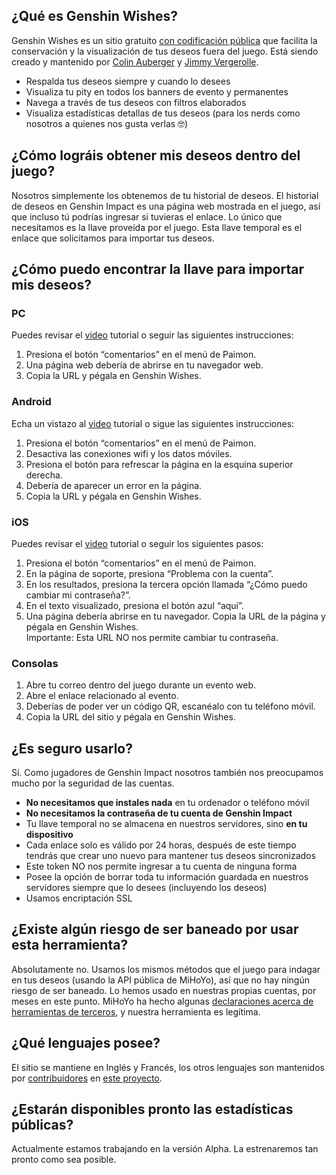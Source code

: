 ## ¿Qué es Genshin Wishes?
Genshin Wishes es un sitio gratuito [con codificación pública](https://github.com/genshin-wishes) que facilita la conservación y la visualización de tus deseos fuera del juego. Está siendo creado y mantenido por [Colin Auberger](https://www.linkedin.com/in/colin-auberger/) y [Jimmy Vergerolle](https://vergerolle.fr).

- Respalda tus deseos siempre y cuando lo desees
- Visualiza tu pity en todos los banners de evento y permanentes
- Navega a través de tus deseos con filtros elaborados
- Visualiza estadísticas detallas de tus deseos (para los nerds como nosotros a quienes nos gusta verlas 🤓)

## ¿Cómo lográis obtener mis deseos dentro del juego?
Nosotros simplemente los obtenemos de tu historial de deseos. El historial de deseos en Genshin Impact es una página web mostrada en el juego, así que incluso tú podrías ingresar si tuvieras el enlace. Lo único que necesitamos es la llave proveída por el juego. Esta llave temporal es el enlace que solicitamos para importar tus deseos.

## ¿Cómo puedo encontrar la llave para importar mis deseos?
### PC
Puedes revisar el [video](https://www.youtube.com/watch?v=a16X0R_rSZc) tutorial o seguir las siguientes instrucciones:
1) Presiona el botón “comentarios” en el menú de Paimon.
2) Una página web debería de abrirse en tu navegador web.
3) Copia la URL y pégala en Genshin Wishes.

### Android
Echa un vistazo al [video](https://www.youtube.com/watch?v=hok0jCjSrjo) tutorial o sigue las siguientes instrucciones:
1) Presiona el botón “comentarios” en el menú de Paimon.
2) Desactiva las conexiones wifi y los datos móviles.
3) Presiona el botón para refrescar la página en la esquina superior derecha.
4) Debería de aparecer un error en la página.
5) Copia la URL y pégala en Genshin Wishes.

### iOS
Puedes revisar el [video](https://www.youtube.com/watch?v=HW8nywx9Tio) tutorial o seguir los siguientes pasos:
1) Presiona el botón “comentarios” en el menú de Paimon.
2) En la página de soporte, presiona “Problema con la cuenta”.
3) En los resultados, presiona la tercera opción llamada “¿Cómo puedo cambiar mi contraseña?”.
4) En el texto visualizado, presiona el botón azul “aquí”.
5) Una página debería abrirse en tu navegador. Copia la URL de la página y pégala en Genshin Wishes.  
   Importante: Esta URL NO nos permite cambiar tu contraseña.

### Consolas
1) Abre tu correo dentro del juego durante un evento web.
2) Abre el enlace relacionado al evento.
3) Deberías de poder ver un código QR, escanéalo con tu teléfono móvil.
4) Copia la URL del sitio y pégala en Genshin Wishes.

## ¿Es seguro usarlo?
Sí. Como jugadores de Genshin Impact nosotros también nos preocupamos mucho por la seguridad de las cuentas.
- **No necesitamos que instales nada** en tu ordenador o teléfono móvil
- **No necesitamos la contraseña de tu cuenta de Genshin Impact**
- Tu llave temporal no se almacena en nuestros servidores, sino **en tu dispositivo**
- Cada enlace solo es válido por 24 horas, después de este tiempo tendrás que crear uno nuevo para mantener tus deseos sincronizados
- Este token NO nos permite ingresar a tu cuenta de ninguna forma
- Posee la opción de borrar toda tu información guardada en nuestros servidores siempre que lo desees (incluyendo los deseos)
- Usamos encriptación SSL

## ¿Existe algún riesgo de ser baneado por usar esta herramienta?
Absolutamente no. Usamos los mismos métodos que el juego para indagar en tus deseos (usando la API pública de MiHoYo), así que no hay ningún riesgo de ser baneado. Lo hemos usado en nuestras propias cuentas, por meses en este punto. MiHoYo ha hecho algunas [declaraciones acerca de herramientas de terceros](https://genshin.mihoyo.com/en/news/detail/5763), y nuestra herramienta es legítima.

## ¿Qué lenguajes posee?
El sitio se mantiene en Inglés y Francés, los otros lenguajes son mantenidos por [contribuidores](https://github.com/genshin-wishes/genshin-wishes-i18n/blob/main/CONTRIBUTORS.md) en [este proyecto](https://github.com/genshin-wishes/genshin-wishes-i18n).

## ¿Estarán disponibles pronto las estadísticas públicas?
Actualmente estamos trabajando en la versión Alpha. La estrenaremos tan pronto como sea posible.
